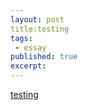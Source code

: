 ```yaml
---
layout: post
title:testing
tags:
 - essay
published: true
excerpt: 
---
```

<a href="http://example.com">testing</a>
